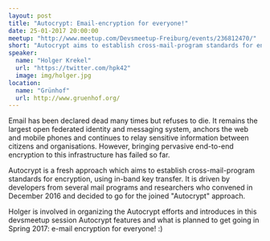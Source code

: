 ```yaml
---
layout: post
title: "Autocrypt: Email-encryption for everyone!"
date: 25-01-2017 20:00:00
meetup: "http://www.meetup.com/Devsmeetup-Freiburg/events/236812470/"
short: "Autocrypt aims to establish cross-mail-program standards for encryption, using in-band key transfer"
speaker:
  name: "Holger Krekel"
  url: "https://twitter.com/hpk42"
  image: img/holger.jpg
location:
  name: "Grünhof"
  url: http://www.gruenhof.org/
---
```


Email has been declared dead many times but refuses to die. It remains the largest open federated identity and messaging system, anchors the web and mobile phones and continues to relay sensitive information between citizens and organisations. However, bringing pervasive end-to-end encryption to this infrastructure has failed so far.

Autocrypt is a fresh approach which aims to establish cross-mail-program standards for encryption, using in-band key transfer. It is driven by developers from several mail programs and researchers who convened in December 2016 and decided to go for the joined "Autocrypt" approach.

Holger is involved in organizing the Autocrypt efforts and introduces in this devsmeetup session Autocrypt features and what is planned to get going in Spring 2017: e-mail encryption for everyone! :)
